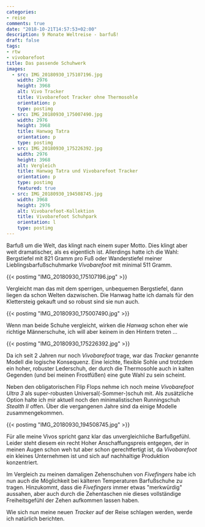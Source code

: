 ```yaml
---
categories:
- reise
comments: true
date: "2018-10-21T14:57:53+02:00"
description: 9 Monate Weltreise - barfuß!
draft: false
tags:
- rtw
- vivobarefoot
title: Das passende Schuhwerk
images:
  - src: IMG_20180930_175107196.jpg
    width: 2976
    height: 3968
    alt: Vivo Tracker
    title: Vivobarefoot Tracker ohne Thermosohle
    orientation: p
    type: postimg
  - src: IMG_20180930_175007490.jpg
    width: 2976
    height: 3968
    title: Hanwag Tatra
    orientation: p
    type: postimg
  - src: IMG_20180930_175226392.jpg
    width: 2976
    height: 3968
    alt: Vergleich
    title: Hanwag Tatra und Vivobarefoot Tracker
    orientation: p
    type: postimg
    featured: true
  - src: IMG_20180930_194508745.jpg
    width: 3968
    height: 2976
    alt: Vivobarefoot-Kollektion
    title: Vivobarefoot Schuhpark
    orientation: l
    type: postimg
---
```


Barfuß um die Welt, das klingt nach einem super Motto. Dies klingt aber weit dramatischer, als es eigentlich ist. Allerdings hatte ich die Wahl: Bergstiefel mit 821 Gramm pro Fuß oder Wanderstiefel meiner Lieblingsbarfußschuhmarke _Vivobarefoot_ mit minimal 511 Gramm.

{{< postimg "IMG_20180930_175107196.jpg" >}}

Vergleicht man das mit dem sperrigen, unbequemen Bergstiefel, dann liegen da schon Welten dazwischen. Die Hanwag hatte ich damals für den Klettersteig gekauft und so robust sind sie nun auch.

{{< postimg "IMG_20180930_175007490.jpg" >}}

Wenn man beide Schuhe vergleicht, wirken die _Hanwag_ schon eher wie richtige Männerschuhe, ich will aber keinem in den Hintern treten ...

{{< postimg "IMG_20180930_175226392.jpg" >}}

Da ich seit 2 Jahren nur noch _Vivobarefoot_ trage, war das _Tracker_ genannte Modell die logische Konsequenz. Eine leichte, flexible Sohle und trotzdem ein hoher, robuster Lederschuh, der durch die Thermosohle auch in kalten Gegenden (und bei meinen Frostfüßen) eine gute Wahl zu sein scheint.

Neben den obligatorischen Flip Flops nehme ich noch meine _Vivobarefoot Ultra 3_ als super-robusten Universal(-Sommer-)schuh mit. Als zusätzliche Option halte ich mir aktuell noch den minimalistischen Runningschuh _Stealth II_ offen. Über die vergangenen Jahre sind da einige Modelle zusammengekommen.

{{< postimg "IMG_20180930_194508745.jpg" >}}

Für alle meine Vivos spricht ganz klar das unvergleichliche Barfußgefühl. Leider steht diesem ein recht Hoher Anschaffungspreis entgegen, der in meinen Augen schon weh tut aber schon gerechtfertigt ist, da _Vivobarefoot_ ein kleines Unternehmen ist und sich auf nachhaltige Produktion konzentriert.

Im Vergleich zu meinen damaligen Zehenschuhen von _Fivefingers_ habe ich nun auch die Möglichkeit bei kälteren Temperaturen Barfußschuhe zu tragen. Hinzukommt, dass die _Fivefingers_ immer etwas "merkwürdig" aussahen, aber auch durch die Zehentaschen nie dieses vollständige Freiheitsgefühl der Zehen aufkommen lassen haben.

Wie sich nun meine neuen _Tracker_ auf der Reise schlagen werden, werde ich natürlich berichten.
